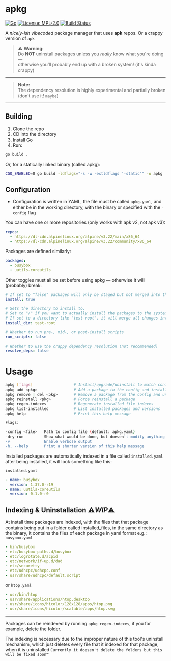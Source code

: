# apkg

[![Go](https://img.shields.io/badge/go-≥1.21-blue?logo=go)](https://go.dev/) [![License: MPL-2.0](https://img.shields.io/badge/License-MPL_2.0-brightgreen.svg)](https://opensource.org/licenses/MPL-2.0)
 [![Build Status](https://img.shields.io/badge/build-passing-brightgreen)](#)

A *nicely-ish vibecoded* package manager that uses **apk** repos. Or a crappy version of ``apk``

> ⚠ **Warning:**  
> Do **NOT** uninstall packages unless you *really* know what you're doing —  
> otherwise you’ll probably end up with a broken system! (it's kinda crappy)

---

> **Note:**  
> The dependency resolution is highly experimental and partially broken (don’t use it! `maybe`)

---

## Building

1. Clone the repo
2. CD into the directory
3. Install Go  
4. Run:  

```bash
go build .
```

Or, for a statically linked binary (called apkg):

```bash
CGO_ENABLED=0 go build -ldflags="-s -w -extldflags '-static'" -o apkg
```
## Configuration

* Configuration is written in YAML, the file must be called `apkg.yaml`, and either be in the working directory, with the binary or specified with the `-config` flag

You can have one or more repositories (only works with apk v2, not apk v3):
```yaml
repos:
  - https://dl-cdn.alpinelinux.org/alpine/v3.22/main/x86_64
  - https://dl-cdn.alpinelinux.org/alpine/v3.22/community/x86_64
```
Packages are defined similarly:
```yaml
packages:
  - busybox
  - uutils-coreutils
```
Other toggles must all be set before using apkg — otherwise it will (probably) break:
```yaml
# If set to "false" packages will only be staged but not merged into the system
install: true

# Sets the directory to install to.
# Set to "/" if you want to actually install the packages to the system.
# If set to a directory like "test-root", it will merge all changes into that folder instead of root.
install_dir: test-root

# Whether to run pre-, mid-, or post-install scripts
run_scripts: false

# Whether to use the crappy dependency resolution (not recommended)
resolve_deps: false
```

# Usage
```bash
apkg [flags]                  # Install/upgrade/uninstall to match config
apkg add <pkg>                # Add a package to the config and install it
apkg remove | del <pkg>       # Remove a package from the config and uninstall it
apkg reinstall <pkg>          # Force reinstall a package
apkg regen-indexes            # Regenerate installed file indexes
apkg list-installed           # List installed packages and versions
apkg help                     # Print this help message

Flags:

-config <file>   Path to config file (default: apkg.yaml)
-dry-run         Show what would be done, but doesen't modify anything 🔴 IS BROKEN AND DOES MODIFY, DO NOT TRUST 🔴
-v               Enable verbose output
-h, --help       Print a shorter version of this help message
```
Installed packages are automatically indexed in a file called `installed.yaml` after being installed, it will look something like this:

``installed.yaml``
```yaml
- name: busybox
  version: 1.37.0-r19
- name: uutils-coreutils
  version: 0.1.0-r0
```

## Indexing & Uninstallation ⚠*WIP*⚠

At install time packages are indexed, with the files that that package contains being put in a folder called installed_files, in the same directory as the binary, it contains the files of each package in yaml format e.g.:
``busybox.yaml``
```yaml
- bin/busybox
- etc/busybox-paths.d/busybox
- etc/logrotate.d/acpid
- etc/network/if-up.d/dad
- etc/securetty
- etc/udhcpc/udhcpc.conf
- usr/share/udhcpc/default.script
```
or
``htop.yaml``
```yaml
- usr/bin/htop
- usr/share/applications/htop.desktop
- usr/share/icons/hicolor/128x128/apps/htop.png
- usr/share/icons/hicolor/scalable/apps/htop.svg
```
---

Packages can be reindexed by running ```apkg regen-indexes```, if you for example, delete the folder.

The indexing is necessary due to the improper nature of this tool's uninstall mechanism, which just deletes every file that it indexed for that package, when it is uninstalled `Currently it doesen't delete the folders but this will be fixed soon™`
